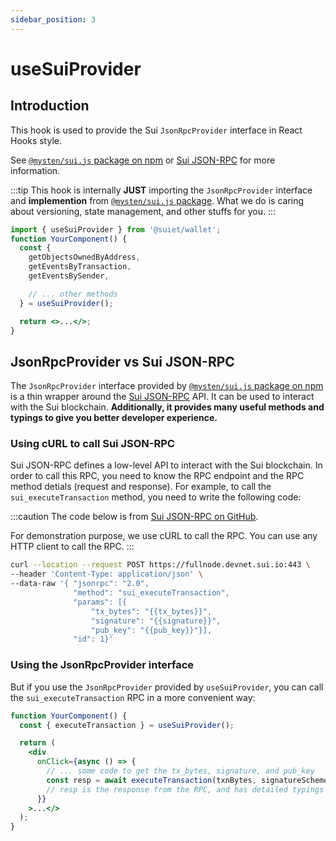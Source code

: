 ```yaml
---
sidebar_position: 3
---
```


# useSuiProvider

## Introduction

This hook is used to provide the Sui `JsonRpcProvider` interface in React Hooks style.

See [`@mysten/sui.js` package on npm](https://www.npmjs.com/package/@mysten/sui.js) or [Sui JSON-RPC](https://docs.sui.io/sui-jsonrpc) for more information.

:::tip
This hook is internally **JUST** importing the `JsonRpcProvider` interface and **implemention** from [`@mysten/sui.js` package](https://www.npmjs.com/package/@mysten/sui.js). What we do is caring about versioning, state management, and other stuffs for you.
:::

```jsx
import { useSuiProvider } from '@suiet/wallet';
function YourComponent() {
  const {
    getObjectsOwnedByAddress,
    getEventsByTransaction,
    getEventsBySender,

    // ... other methods
  } = useSuiProvider();

  return <>...</>;
}
```

## JsonRpcProvider vs Sui JSON-RPC

The `JsonRpcProvider` interface provided by [`@mysten/sui.js` package on npm](https://www.npmjs.com/package/@mysten/sui.js) is a thin wrapper around the [Sui JSON-RPC](https://docs.sui.io/sui-jsonrpc) API. It can be used to interact with the Sui blockchain. **Additionally, it provides many useful methods and typings to give you better developer experience.**

### Using cURL to call Sui JSON-RPC

Sui JSON-RPC defines a low-level API to interact with the Sui blockchain. In order to call this RPC, you need to know the RPC endpoint and the RPC method detials (request and response). For example, to call the `sui_executeTransaction` method, you need to write the following code:

:::caution
The code below is from [Sui JSON-RPC on GitHub](https://github.com/MystenLabs/sui/blob/main/doc/src/build/json-rpc.md).

For demonstration purpose, we use cURL to call the RPC. You can use any HTTP client to call the RPC.
:::

```bash
curl --location --request POST https://fullnode.devnet.sui.io:443 \
--header 'Content-Type: application/json' \
--data-raw '{ "jsonrpc": "2.0",
              "method": "sui_executeTransaction",
              "params": [{
                  "tx_bytes": "{{tx_bytes}}",
                  "signature": "{{signature}}",
                  "pub_key": "{{pub_key}}"}],
              "id": 1}'

```

### Using the JsonRpcProvider interface

But if you use the `JsonRpcProvider` provided by `useSuiProvider`, you can call the `sui_executeTransaction` RPC in a more convenient way:

```jsx
function YourComponent() {
  const { executeTransaction } = useSuiProvider();

  return (
    <div
      onClick={async () => {
        // ... some code to get the tx_bytes, signature, and pub_key
        const resp = await executeTransaction(txnBytes, signatureScheme, signature, pubkey);
        // resp is the response from the RPC, and has detailed typings defination
      }}
    >...</>
  );
}
```

